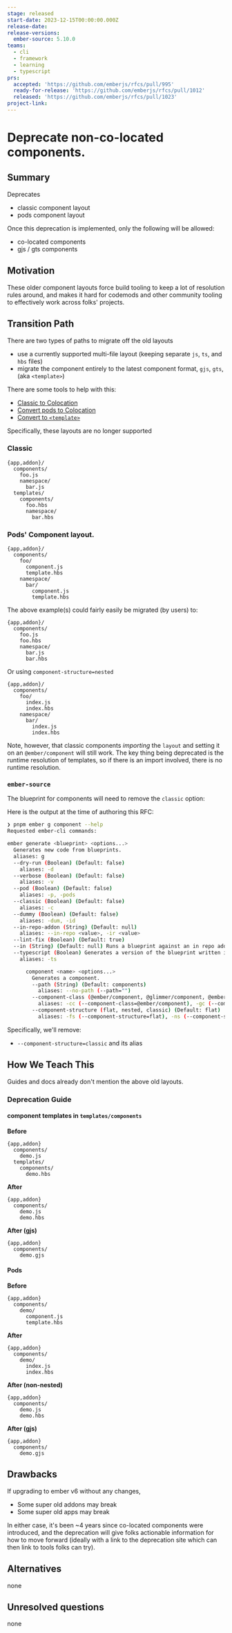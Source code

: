 ```yaml
---
stage: released
start-date: 2023-12-15T00:00:00.000Z
release-date:
release-versions:
  ember-source: 5.10.0
teams:
  - cli
  - framework
  - learning
  - typescript
prs:
  accepted: 'https://github.com/emberjs/rfcs/pull/995'
  ready-for-release: 'https://github.com/emberjs/rfcs/pull/1012'
  released: 'https://github.com/emberjs/rfcs/pull/1023'
project-link:
---
```


<!---
Directions for above:

stage: Leave as is
start-date: Fill in with today's date, 2032-12-01T00:00:00.000Z
release-date: Leave as is
release-versions: Leave as is
teams: Include only the [team(s)](README.md#relevant-teams) for which this RFC applies
prs:
  accepted: Fill this in with the URL for the Proposal RFC PR
project-link: Leave as is
-->

# Deprecate non-co-located components.

## Summary

Deprecates
- classic component layout
- pods component layout


Once this deprecation is implemented, only the following will be allowed:
- co-located components 
- gjs / gts components

## Motivation

These older component layouts force build tooling to keep a lot of resolution rules around, and makes it hard for codemods and other community tooling to effectively work across folks' projects.


## Transition Path

There are two types of paths to migrate off the old layouts 
- use a currently supported multi-file layout (keeping separate `js`, `ts`, and `hbs` files)
- migrate the component entirely to the latest component format, `gjs`, `gts`, (aka `<template>`)

There are some tools to help with this:
- [Classic to Colocation](https://github.com/ember-codemods/ember-component-template-colocation-migrator)
- [Convert pods to Colocation](https://github.com/ijlee2/ember-codemod-pod-to-octane)
- [Convert to `<template>`](https://github.com/IgnaceMaes/ember-codemod-template-tag)


Specifically, these layouts are no longer supported

### Classic 

```
{app,addon}/
  components/
    foo.js
    namespace/
      bar.js
  templates/
    components/
      foo.hbs
      namespace/
        bar.hbs
```

### Pods' Component layout.

```
{app,addon}/
  components/
    foo/
      component.js
      template.hbs
    namespace/
      bar/
        component.js
        template.hbs
```

The above example(s) could fairly easily be migrated (by users) to:

```
{app,addon}/
  components/
    foo.js 
    foo.hbs
    namespace/
      bar.js
      bar.hbs
```

Or using `component-structure=nested`

```
{app,addon}/
  components/
    foo/
      index.js 
      index.hbs
    namespace/
      bar/
        index.js
        index.hbs
```

Note, however, that classic components _importing_ the `layout` and setting it on an `@ember/component` will still work.
The key thing being deprecated is the runtime resolution of templates, so if there is an import involved, there is no runtime resolution.

### `ember-source`

The blueprint for components will need to remove the `classic` option:

Here is the output at the time of authoring this RFC:
```bash 
❯ pnpm ember g component --help
Requested ember-cli commands:

ember generate <blueprint> <options...>
  Generates new code from blueprints.
  aliases: g
  --dry-run (Boolean) (Default: false)
    aliases: -d
  --verbose (Boolean) (Default: false)
    aliases: -v
  --pod (Boolean) (Default: false)
    aliases: -p, -pods
  --classic (Boolean) (Default: false)
    aliases: -c
  --dummy (Boolean) (Default: false)
    aliases: -dum, -id
  --in-repo-addon (String) (Default: null)
    aliases: --in-repo <value>, -ir <value>
  --lint-fix (Boolean) (Default: true)
  --in (String) (Default: null) Runs a blueprint against an in repo addon. A path is expected, relative to the root of the project.
  --typescript (Boolean) Generates a version of the blueprint written in TypeScript (if available).
    aliases: -ts

      component <name> <options...>
        Generates a component.
        --path (String) (Default: components)
          aliases: --no-path (--path="")
        --component-class (@ember/component, @glimmer/component, @ember/component/template-only, "") (Default: --no-component-class)
          aliases: -cc (--component-class=@ember/component), -gc (--component-class=@glimmer/component), -tc (--component-class=@ember/component/template-only), -nc (--component-class=""), --no-component-class (--component-class=""), --with-component-class (--component-class=@glimmer/component)
        --component-structure (flat, nested, classic) (Default: flat)
          aliases: -fs (--component-structure=flat), -ns (--component-structure=nested), -cs (--component-structure=classic)

```

Specifically, we'll remove:
- `--component-structure=classic` and its alias


## How We Teach This

Guides and docs already don't mention the above old layouts.

### Deprecation Guide

#### component templates in `templates/components`

**Before**
```
{app,addon}
  components/
    demo.js
  templates/
    components/
      demo.hbs
```

**After**
```
{app,addon}
  components/
    demo.js
    demo.hbs
```

**After (gjs)**
```
{app,addon}
  components/
    demo.gjs
```

#### Pods


**Before**
```
{app,addon}
  components/
    demo/
      component.js
      template.hbs
```

**After**
```
{app,addon}
  components/
    demo/
      index.js
      index.hbs
```

**After (non-nested)**
```
{app,addon}
  components/
    demo.js
    demo.hbs
```

**After (gjs)**
```
{app,addon}
  components/
    demo.gjs
```


## Drawbacks

If upgrading to ember v6 without any changes,
- Some super old addons may break
- Some super old apps may break    

In either case, it's been ~4 years since co-located components were introduced, and the deprecation will give folks actionable information for how to move forward (ideally with a link to the deprecation site which can then link to tools folks can try).

## Alternatives

none

## Unresolved questions

none
